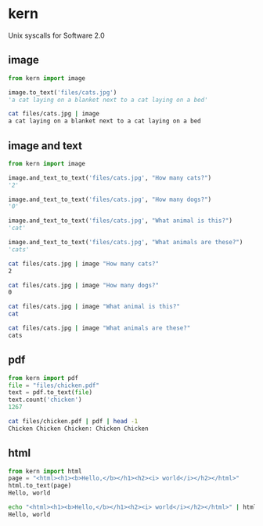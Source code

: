 # kern

Unix syscalls for Software 2.0

## image

```python
from kern import image

image.to_text('files/cats.jpg')
'a cat laying on a blanket next to a cat laying on a bed'
```

```bash
cat files/cats.jpg | image
a cat laying on a blanket next to a cat laying on a bed
```

## image and text

```python
from kern import image

image.and_text_to_text('files/cats.jpg', "How many cats?")
'2'

image.and_text_to_text('files/cats.jpg', "How many dogs?")
'0'

image.and_text_to_text('files/cats.jpg', "What animal is this?")
'cat'

image.and_text_to_text('files/cats.jpg', "What animals are these?")
'cats'
```

```bash
cat files/cats.jpg | image "How many cats?"
2

cat files/cats.jpg | image "How many dogs?"
0

cat files/cats.jpg | image "What animal is this?"
cat

cat files/cats.jpg | image "What animals are these?"
cats
```

## pdf

```python
from kern import pdf
file = "files/chicken.pdf"
text = pdf.to_text(file)
text.count('chicken')
1267
```

```bash
cat files/chicken.pdf | pdf | head -1
Chicken Chicken Chicken: Chicken Chicken
```

## html

```python
from kern import html
page = "<html><h1><b>Hello,</b></h1><h2><i> world</i></h2></html>"
html.to_text(page)
Hello, world
```

```bash
echo "<html><h1><b>Hello,</b></h1><h2><i> world</i></h2></html>" | html
Hello, world
```
